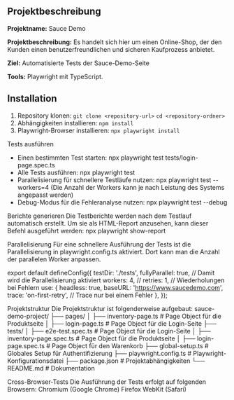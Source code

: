 ## Projektbeschreibung

**Projektname:** Sauce Demo

**Projektbeschreibung:** Es handelt sich hier um einen Online-Shop, der den Kunden einen benutzerfreundlichen und sicheren Kaufprozess anbietet.

**Ziel:** Automatisierte Tests der Sauce-Demo-Seite

**Tools:** Playwright mit TypeScript.

## Installation
1. Repository klonen:
`git clone <repository-url>`
`cd <repository-ordner>`
2. Abhängigkeiten installieren:
`npm install`
3. Playwright-Browser installieren:
`npx playwright install`

Tests ausführen
- Einen bestimmten Test starten:
npx playwright test tests/login-page.spec.ts
- Alle Tests ausführen:
npx playwright test
- Parallelisierung für schnellere Testläufe nutzen:
npx playwright test --workers=4
(Die Anzahl der Workers kann je nach Leistung des Systems angepasst werden)
- Debug-Modus für die Fehleranalyse nutzen:
npx playwright test --debug

Berichte generieren
Die Testberichte werden nach dem Testlauf automatisch erstellt. Um sie als HTML-Report anzusehen, kann dieser Befehl ausgeführt werden:
npx playwright show-report

Parallelisierung
Für eine schnellere Ausführung der Tests ist die Parallelisierung in playwright.config.ts aktiviert. Dort kann man die Anzahl der parallelen Worker anpassen.

export default defineConfig({
  testDir: './tests',
  fullyParallel: true, // Damit wird die Parallelisierung aktiviert
  workers: 4, // 
  retries: 1, // Wiederholungen bei Fehlern
  use: {
    headless: true,
    baseURL: 'https://www.saucedemo.com',
    trace: 'on-first-retry', // Trace nur bei einem Fehler
  },
});

Projektstruktur
Die Projektstruktur ist folgenderweise aufgebaut:
sauce-demo-project/
├── pages/
│   ├── inventory-page.ts         # Page Object für die Produktseite
│   ├── login-page.ts             # Page Object für die Login-Seite
├── tests/
│   ├── e2e-test.spec.ts          # Page Object für die Login-Seite
│   ├── inventory-page.spec.ts    # Page Object für die Produktseite
│   ├── login-page.spec.ts        # Page Object für den Warenkorb
├── global-setup.ts               # Globales Setup für Authentifizierung
├── playwright.config.ts          # Playwright-Konfigurationsdatei
├── package.json                  # Projektabhängigkeiten
└── README.md                     # Dokumentation

Cross-Browser-Tests
Die Ausführung der Tests erfolgt auf folgenden Browsern:
Chromium (Google Chrome)
Firefox
WebKit (Safari)

